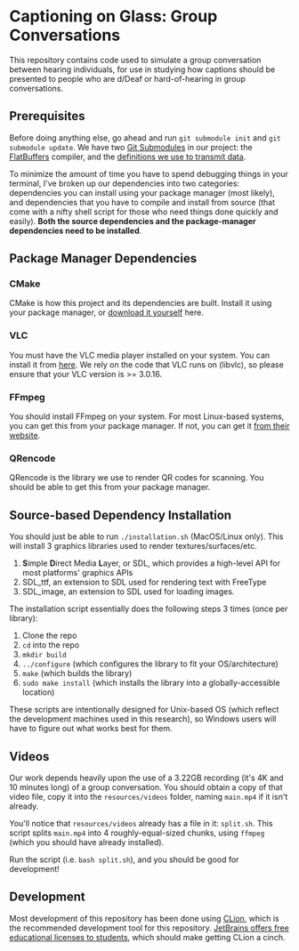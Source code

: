 # Captioning on Glass: Group Conversations

This repository contains code used to simulate a group conversation between hearing individuals, for use in studying how
captions should be presented to people who are d/Deaf or hard-of-hearing in group conversations.

## Prerequisites

Before doing anything else, go ahead and run `git submodule init` and `git submodule update`. We have
two [Git Submodules](https://git-scm.com/book/en/v2/Git-Tools-Submodules) in our project:
the [FlatBuffers](https://github.com/google/flatbuffers) compiler, and
the [definitions we use to transmit data](https://github.com/Captioning-on-Glass/cog-flatbuffer-definitions).

To minimize the amount of time you have to spend debugging things in your terminal, I've broken up our dependencies into
two categories: dependencies you can install using your package manager (most likely), and dependencies that you have to
compile and install from source (that come with a nifty shell script for those who need things done quickly and easily).
**Both the source dependencies and the package-manager dependencies need to be installed**.

## Package Manager Dependencies

### CMake

CMake is how this project and its dependencies are built. Install it using your package manager,
or [download it yourself](https://cmake.org/download/) here.

### VLC

You must have the VLC media player installed on your system. You can install it from [here](https://www.videolan.org/).
We rely on the code that VLC runs on (libvlc), so please ensure that your VLC version is >= 3.0.16.

### FFmpeg

You should install FFmpeg on your system. For most Linux-based systems, you can get this from your package manager. If
not, you can get it [from their website](https://ffmpeg.org/).

### QRencode

QRencode is the library we use to render QR codes for scanning. You should be able to get this from your package
manager.

## Source-based Dependency Installation

You should just be able to run `./installation.sh` (MacOS/Linux only). This will install 3 graphics libraries used to
render textures/surfaces/etc.

1. **S**imple **D**irect Media **L**ayer, or SDL, which provides a high-level API for most platforms' graphics APIs
2. SDL_ttf, an extension to SDL used for rendering text with FreeType
3. SDL_image, an extension to SDL used for loading images.

The installation script essentially does the following steps 3 times (once per library):

1. Clone the repo
2. `cd` into the repo
3. `mkdir build`
4. `../configure` (which configures the library to fit your OS/architecture)
5. `make` (which builds the library)
6. `sudo make install` (which installs the library into a globally-accessible location)

These scripts are intentionally designed for Unix-based OS (which reflect the development machines used in this
research), so Windows users will have to figure out what works best for them.

## Videos

Our work depends heavily upon the use of a 3.22GB recording (it's 4K and 10 minutes long) of a group conversation. You
should obtain a copy of that video file, copy it into the `resources/videos` folder, naming `main.mp4` if it isn't
already.

You'll notice that `resources/videos` already has a file in it: `split.sh`. This script splits `main.mp4` into 4
roughly-equal-sized chunks, using `ffmpeg` (which you should have already installed).

Run the script (i.e. `bash split.sh`), and you should be good for development!

## Development

Most development of this repository has been done using [CLion](https://www.jetbrains.com/clion/), which is the
recommended development tool for this repository.
[JetBrains offers free educational licenses to students](https://www.jetbrains.com/community/education/#students), which
should make getting CLion a cinch.
